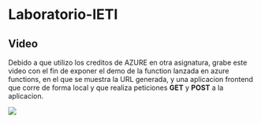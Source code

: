 # Laboratorio-IETI

## Video

Debido a que utilizo los creditos de AZURE en otra asignatura, grabe este video con el fin de exponer el demo de la function lanzada en azure functions, en el que se muestra la URL generada, y una aplicacion frontend que corre de forma local y que realiza peticiones **GET** y **POST** a la aplicacion.

![](https://github.com/CAndresRa/Laboratorio-IETI/blob/master/VideoIeti.gif)
